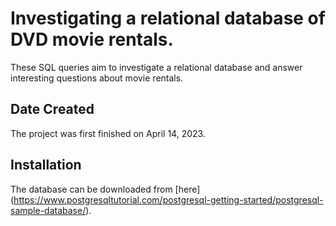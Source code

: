 # Investigating a relational database of DVD movie rentals. 

These SQL queries aim to investigate a relational database and answer interesting questions about movie rentals.

## Date Created

The project was first finished on April 14, 2023.

## Installation

The database can be downloaded from [here] (https://www.postgresqltutorial.com/postgresql-getting-started/postgresql-sample-database/).
